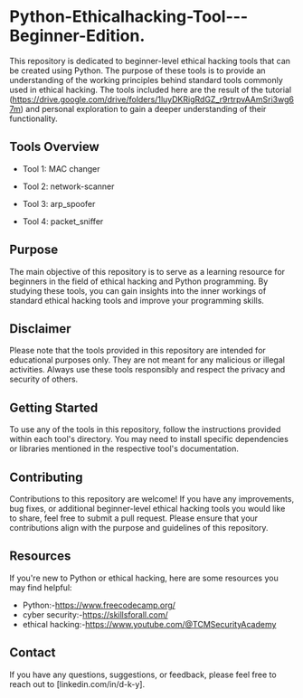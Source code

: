 # Python-Ethicalhacking-Tool---Beginner-Edition.

This repository is dedicated to beginner-level ethical hacking tools that can be created using Python. The purpose of these tools is to provide an understanding of the working principles behind standard tools commonly used in ethical hacking. The tools included here are the result of the tutorial (https://drive.google.com/drive/folders/1luyDKRigRdGZ_r9rtrpvAAmSri3wg67m) and personal exploration to gain a deeper understanding of their functionality.

## Tools Overview

- Tool 1: MAC changer

- Tool 2: network-scanner

- Tool 3: arp_spoofer

- Tool 4: packet_sniffer

## Purpose

The main objective of this repository is to serve as a learning resource for beginners in the field of ethical hacking and Python programming. By studying these tools, you can gain insights into the inner workings of standard ethical hacking tools and improve your programming skills.

## Disclaimer

Please note that the tools provided in this repository are intended for educational purposes only. They are not meant for any malicious or illegal activities. Always use these tools responsibly and respect the privacy and security of others.

## Getting Started

To use any of the tools in this repository, follow the instructions provided within each tool's directory. You may need to install specific dependencies or libraries mentioned in the respective tool's documentation.

## Contributing

Contributions to this repository are welcome! If you have any improvements, bug fixes, or additional beginner-level ethical hacking tools you would like to share, feel free to submit a pull request. Please ensure that your contributions align with the purpose and guidelines of this repository.


## Resources

If you're new to Python or ethical hacking, here are some resources you may find helpful:

- Python:-https://www.freecodecamp.org/
- cyber security:-https://skillsforall.com/
- ethical hacking:-https://www.youtube.com/@TCMSecurityAcademy

## Contact

If you have any questions, suggestions, or feedback, please feel free to reach out to [linkedin.com/in/d-k-y].

